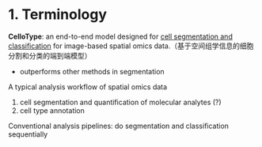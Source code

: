 # 1. Terminology
**CelloType**: an end-to-end model designed for <u>cell segmentation and classification</u> for image-based spatial omics data.（基于空间组学信息的细胞分割和分类的端到端模型）
- outperforms other methods in segmentation

A typical analysis workflow of spatial omics data
1. cell segmentation and quantification of molecular analytes (?)
2. cell type annotation

Conventional analysis pipelines:
	do segmentation and classification sequentially